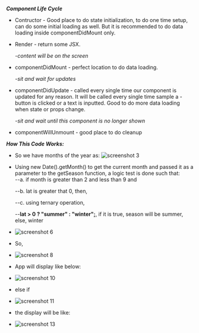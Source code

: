 ***Component Life Cycle***

- Contructor - Good place to do state initialization, to do one time setup, can do some initial loading as well. But it is recommended to do data loading inside componentDidMount only.

- Render - return some JSX.

  -*content will be on the screen*

- componentDidMount - perfect location to do data loading. 

  -*sit and wait for updates*

- componentDidUpdate - called every single time our component is updated for any reason. It will be called every single time sample a - button is clicked or a text is inputted. Good to do more data loading when state or props change.

  -*sit and wait until this component is no longer shown*

- componentWillUnmount - good place to do cleanup


***How This Code Works:***
- So we have months of the year as:
  ![screenshot 3](https://user-images.githubusercontent.com/31137669/52003817-c91d4d80-2482-11e9-8bb3-3ac74935342a.png)


- Using new Date().getMonth() to get the current month and passed it as a parameter to the getSeason function, a logic test is done such that:  
  --a. if month is  greater than 2 and less than 9 and
  
  --b. lat is greater that 0, then, 
  
  --c. using ternary operation, 
  
   --**lat > 0 ? "summer" : "winter";**, if it is true, season will be summer, else, winter
    

- ![screenshot 6](https://user-images.githubusercontent.com/31137669/52004667-e8b57580-2484-11e9-9bda-036060cb0e52.png)

- So,
- ![screenshot 8](https://user-images.githubusercontent.com/31137669/52009219-a34a7580-248f-11e9-9a34-7c8b8c93157c.png)

- App will display like below:

- ![screenshot 10](https://user-images.githubusercontent.com/31137669/52009439-2f5c9d00-2490-11e9-8e4d-1a5824768459.png)

- else if 

- ![screenshot 11](https://user-images.githubusercontent.com/31137669/52009533-7054b180-2490-11e9-82bd-96a1ca8aeab9.png)

- the display will be like:

- ![screenshot 13](https://user-images.githubusercontent.com/31137669/52009654-b01b9900-2490-11e9-9077-ce0fd6af2a50.png)





